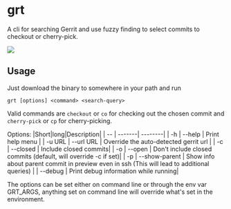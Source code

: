 # grt

A cli for searching Gerrit and use fuzzy finding to select commits to checkout or cherry-pick.

![](https://github.com/MKindberg/grt/assets/6180175/b3545488-0092-401b-985d-1b5e888d1243)

## Usage

Just download the binary to somewhere in your path and run

`grt [options] <command> <search-query>`

Valid commands are `checkout` or `co` for checking out the chosen commit and `cherry-pick` or `cp` for cherry-picking.

Options:
|Short|long|Description|
| -- | -------| --------|
| -h | --help |     Print help menu |
| -u URL | --url URL  |     Override the auto-detected gerrit url |
| -c | --closed     |   Include closed commits|
| -o | --open       |   Don't include closed commits (default, will override -c if set)|
| -p | --show-parent | Show info about parent commit in preview even in ssh (This will lead to additional queries)
|   | --debug      |   Print debug information while running|

The options can be set either on command line or through
the env var GRT_ARGS, anything set on command line will
override what's set in the environment.
